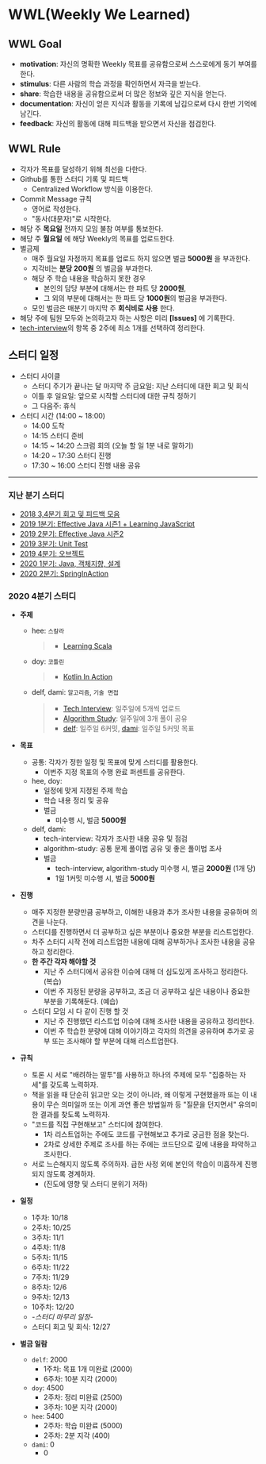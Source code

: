 # WWL(Weekly We Learned)

## WWL Goal
- **motivation**: 자신의 명확한 Weekly 목표를 공유함으로써 스스로에게 동기 부여를 한다.
- **stimulus**: 다른 사람의 학습 과정을 확인하면서 자극을 받는다.
- **share**: 학습한 내용을 공유함으로써 더 많은 정보와 깊은 지식을 얻는다.
- **documentation**: 자신이 얻은 지식과 활동을 기록에 남김으로써 다시 한번 기억에 남긴다.
- **feedback**: 자신의 활동에 대해 피드백을 받으면서 자신을 점검한다.

## WWL Rule
- 각자가 목표를 달성하기 위해 최선을 다한다.
- Github를 통한 스터디 기록 및 피드백
  - Centralized Workflow 방식을 이용한다.
- Commit Message 규칙
  - 영어로 작성한다.
  - "동사(대문자)"로 시작한다.
- 해당 주 **목요일** 전까지 모임 불참 여부를 통보한다.
- 해당 주 **월요일** 에 해당 Weekly의 목표를 업로드한다.
- 벌금제
  - 매주 월요일 자정까지 목표를 업로드 하지 않으면 벌금 **5000원** 을 부과한다.
  - 지각비는 **분당 200원** 의 벌금을 부과한다.
  - 해당 주 학습 내용을 학습하지 못한 경우
    - 본인의 담당 부분에 대해서는 한 파트 당 **2000원**,
    - 그 외의 부분에 대해서는 한 파트 당 **1000원**의 벌금을 부과한다.
  - 모인 벌금은 매분기 마지막 주 **회식비로 사용** 한다.
- 해당 주에 팀원 모두와 논의하고자 하는 사항은 미리 **[Issues]** 에 기록한다.
- [tech-interview](https://github.com/WeareSoft/tech-interview)의 항목 중 2주에 최소 1개를 선택하여 정리한다.

## 스터디 일정
- 스터디 사이클
  - 스터디 주기가 끝나는 달 마지막 주 금요일: 지난 스터디에 대한 회고 및 회식
  - 이틀 후 일요일: 앞으로 시작할 스터디에 대한 규칙 정하기
  - 그 다음주: 휴식
- 스터디 시간 (14:00 ~ 18:00)
  - 14:00 도착
  - 14:15 스터디 준비
  - 14:15 ~ 14:20 스크럼 회의 (오늘 할 일 1분 내로 말하기)
  - 14:20 ~ 17:30 스터디 진행
  - 17:30 ~ 16:00 스터디 진행 내용 공유

---
### 지난 분기 스터디
- [2018 3,4분기 회고 및 피드백 모음](/feedback/2018/2018-total-feedback.md)
- [2019 1분기: Effective Java 시즌1 + Learning JavaScript](/feedback/2019/2019-1.md)
- [2019 2분기: Effective Java 시즌2](/feedback/2019/2019-2.md)
- [2019 3분기: Unit Test](/feedback/2019/2019-3.md)
- [2019 4분기: 오브젝트](/feedback/2019/2019-4.md)
- [2020 1분기: Java, 객체지향, 설계](/feedback/2020/2020-1.md)
- [2020 2분기: SpringInAction](/feedback/2020/2020-2.md)

### 2020 4분기 스터디
- **주제**
  - hee: `스칼라`
    > - [Learning Scala](/study-contents/LearningScala/README.md)
  - doy: `코틀린`
    > - [Kotlin In Action](/study-contents/KotlinInAction/README.md)
  - delf, dami: `알고리즘`, `기술 면접`
    > - [Tech Interview](https://github.com/WeareSoft/tech-interview): 일주일에 5개씩 업로드 
    > - [Algorithm Study](https://github.com/WeareSoft/algorithm-study): 일주일에 3개 풀이 공유 
    > - [delf](https://github.com/Delf-Lee): 일주일 6커밋, [dami](https://github.com/mongzza): 일주일 5커밋 목표

- **목표**
  - 공통: 각자가 정한 일정 및 목표에 맞게 스터디를 활용한다. 
    - 이번주 지정 목표의 수행 완료 퍼센트를 공유한다.
  - hee, doy: 
    - 일정에 맞게 지정된 주제 학습 
    - 학습 내용 정리 및 공유
    - 벌금
      - 미수행 시, 벌금 **5000원**
  - delf, dami: 
    - tech-interview: 각자가 조사한 내용 공유 및 점검 
    - algorithm-study: 공통 문제 풀이법 공유 및 좋은 풀이법 조사 
    - 벌금 
      - tech-interview, algorithm-study 미수행 시, 벌금 **2000원** (1개 당)
      - 1일 1커밋 미수행 시, 벌금 **5000원**

- **진행**
  - 매주 지정한 분량만큼 공부하고, 이해한 내용과 추가 조사한 내용을 공유하며 의견을 나눈다.
  - 스터디를 진행하면서 더 공부하고 싶은 부분이나 중요한 부분을 리스트업한다.
  - 차주 스터디 시작 전에 리스트업한 내용에 대해 공부하거나 조사한 내용을 공유하고 정리한다.
  - **한 주간 각자 해야할 것**
    - 지난 주 스터디에서 공유한 이슈에 대해 더 심도있게 조사하고 정리한다. (복습)
    - 이번 주 지정된 분량을 공부하고, 조금 더 공부하고 싶은 내용이나 중요한 부분을 기록해둔다. (예습)
  - 스터디 모임 시 다 같이 진행 할 것
    - 지난 주 진행했던 리스트업 이슈에 대해 조사한 내용을 공유하고 정리한다.
    - 이번 주 학습한 분량에 대해 이야기하고 각자의 의견을 공유하며 추가로 공부 또는 조사해야 할 부분에 대해 리스트업한다.
 
- **규칙**
  - 토론 시 서로 "배려하는 말투"를 사용하고 하나의 주제에 모두 "집중하는 자세"를 갖도록 노력하자.
  - 책을 읽을 때 단순히 읽고만 오는 것이 아니라, 왜 이렇게 구현했을까 또는 이 내용이 무슨 의미일까 또는 이게 과연 좋은 방법일까 등 "질문을 던지면서" 유의미한 결과를 찾도록 노력하자.
  - "코드를 직접 구현해보고" 스터디에 참여한다. 
    - 1차 리스트업하는 주에도 코드를 구현해보고 추가로 궁금한 점을 찾는다. 
    - 2차로 상세한 주제로 조사를 하는 주에는 코드단으로 깊에 내용을 파악하고 조사한다.
  - 서로 느슨해지지 않도록 주의하자. 급한 사정 외에 본인의 학습이 미흡하게 진행되지 않도록 경계하자. 
    - (진도에 영향 및 스터디 분위기 저하)
    
- **일정**
  - 1주차: 10/18
  - 2주차: 10/25
  - 3주차: 11/1
  - 4주차: 11/8
  - 5주차: 11/15
  - 6주차: 11/22
  - 7주차: 11/29
  - 8주차: 12/6
  - 9주차: 12/13
  - 10주차: 12/20
  - *-스터디 마무리 일정-*
  - 스터디 회고 및 회식: 12/27

- **벌금 일람**
  - `delf`: 2000
    - 1주차: 목표 1개 미완료 (2000)
    - 6주차: 10분 지각 (2000)
  - `doy`: 4500
    - 2주차: 정리 미완료 (2500)
    - 3주차: 10분 지각 (2000)
  - `hee`: 5400
    - 2주차: 학습 미완료 (5000)
    - 2주차: 2분 지각 (400)
  - `dami`: 0
    - 0
